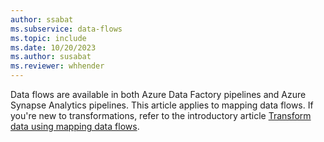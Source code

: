 ```yaml
---
author: ssabat
ms.subservice: data-flows
ms.topic: include
ms.date: 10/20/2023
ms.author: susabat
ms.reviewer: whhender
---
```

Data flows are available in both Azure Data Factory pipelines and Azure Synapse Analytics pipelines. This article applies to mapping data flows. If you're new to transformations, refer to the introductory article [Transform data using mapping data flows](../tutorial-data-flow.md).